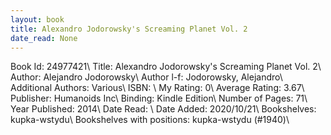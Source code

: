 ```yaml
---
layout: book
title: Alexandro Jodorowsky's Screaming Planet Vol. 2
date_read: None
---
```


Book Id: 24977421\ 
Title: Alexandro Jodorowsky's Screaming Planet Vol. 2\ 
Author: Alejandro Jodorowsky\ 
Author l-f: Jodorowsky, Alejandro\ 
Additional Authors: Various\ 
ISBN: \ 
My Rating: 0\ 
Average Rating: 3.67\ 
Publisher: Humanoids Inc\ 
Binding: Kindle Edition\ 
Number of Pages: 71\ 
Year Published: 2014\ 
Date Read: \ 
Date Added: 2020/10/21\ 
Bookshelves: kupka-wstydu\ 
Bookshelves with positions: kupka-wstydu (#1940)\ 

